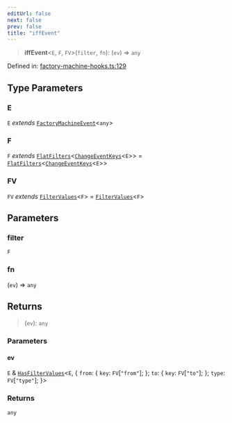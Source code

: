 ```yaml
---
editUrl: false
next: false
prev: false
title: "iffEvent"
---
```


> **iffEvent**\<`E`, `F`, `FV`\>(`filter`, `fn`): (`ev`) => `any`

Defined in: [factory-machine-hooks.ts:129](https://github.com/WinstonFassett/matchina/blob/2d22b2187dda803854f54b63fe09d04bd833387d/src/factory-machine-hooks.ts#L129)

## Type Parameters

### E

`E` *extends* [`FactoryMachineEvent`](/docs/src/content/docs/reference/type-aliases/factorymachineevent/)\<`any`\>

### F

`F` *extends* [`FlatFilters`](/docs/src/content/docs/reference/type-aliases/flatfilters/)\<[`ChangeEventKeys`](/docs/src/content/docs/reference/type-aliases/changeeventkeys/)\<`E`\>\> = [`FlatFilters`](/docs/src/content/docs/reference/type-aliases/flatfilters/)\<[`ChangeEventKeys`](/docs/src/content/docs/reference/type-aliases/changeeventkeys/)\<`E`\>\>

### FV

`FV` *extends* [`FilterValues`](/docs/src/content/docs/reference/type-aliases/filtervalues/)\<`F`\> = [`FilterValues`](/docs/src/content/docs/reference/type-aliases/filtervalues/)\<`F`\>

## Parameters

### filter

`F`

### fn

(`ev`) => `any`

## Returns

> (`ev`): `any`

### Parameters

#### ev

`E` & [`HasFilterValues`](/docs/src/content/docs/reference/type-aliases/hasfiltervalues/)\<`E`, \{ `from`: \{ `key`: `FV`\[`"from"`\]; \}; `to`: \{ `key`: `FV`\[`"to"`\]; \}; `type`: `FV`\[`"type"`\]; \}\>

### Returns

`any`
